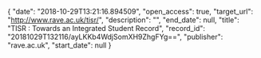 {
  "date": "2018-10-29T13:21:16.894509", 
  "open_access": true, 
  "target_url": "http://www.rave.ac.uk/tisr/", 
  "description": "", 
  "end_date": null, 
  "title": "TISR : Towards an Integrated Student Record", 
  "record_id": "20181029T132116/ayLKKb4WdjSomXH9ZhgFYg==", 
  "publisher": "rave.ac.uk", 
  "start_date": null
}

